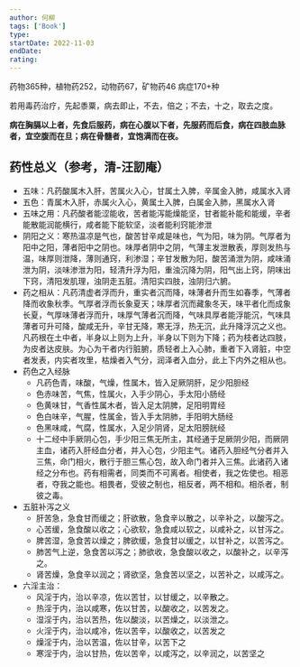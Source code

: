 ```yaml
---
author: 何柳
tags: ['Book']
type: 
startDate: 2022-11-03
endDate:
rating: 
---
```









药物365种，植物药252，动物药67，矿物药46
病症170+种

若用毒药治疗，先起黍粟，病去即止，不去，倍之；不去，十之，取去之度。

**病在胸膈以上者，先食后服药，病在心腹以下者，先服药而后食，病在四肢血脉者，宜空腹而在旦；病在骨髓者，宜饱满而在夜。**

## 药性总义（参考，清-汪訒庵）
* 五味：凡药酸属木入肝，苦属火入心，甘属土入脾，辛属金入肺，咸属水入肾
* 五色：青属木入肝，赤属火入心，黄属土入脾，白属金入肺，黑属水入肾
* 五味之用：凡药酸者能涩能收，苦者能泻能燥能坚，甘者能补能和能缓，辛者能散能润能横行，咸者能下能软坚，淡者能利窍能渗泄
* 阴阳之义：寒热温凉是气也，酸苦甘辛咸是味也，气为阳，味为阴。气厚者为阳中之阳，薄者阳中之阴也。味厚者阴中之阴，气薄主发泄散表，厚则发热与温，味厚则泄降，薄则通窍，利渗湿；辛甘发散为阳，酸苦涌泄为阴，咸味涌泄为阴，淡味渗泄为阳，轻清升浮为阳，重浊沉降为阴，阳气出上窍，阴味出下窍，清阳发肌理，浊阴走五脏。清阳实四肢，浊阴归六腑。
* 药之相从：凡药清虚者浮而升，重实者沉而降，味薄者升而生如春季，气薄者降而收象秋季。气厚者浮而长象夏天；味厚者沉而藏象冬天，味平者化而成象长夏，气厚味薄者浮而升，味厚气薄者沉而降，气味具厚者能浮能沉，气味具薄者可升可降，酸咸无升，辛甘无降，寒无浮，热无沉，此升降浮沉之义也。凡药根在土中者，半身以上则为上升，半身以下则为下降；药为枝者达四肢，为皮者达皮肤。为心为干者内行脏腑，质轻者上入心肺，重者下入肾脏，中空者发表，内实者攻里，枯燥者入气分，润泽者入血分，此上下内外之相从也。
* 药色之入经脉
	* 凡药色青，味酸，气燥，性属木，皆入足厥阴肝，足少阳胆经
	* 色赤味苦，气焦，性属火，入手少阴心，手太阳小肠经
	* 色黄味甘，气香性属木者，皆入足太阴脾，足阳明胃经
	* 色白味辛，气腥，性属金，皆入手太阴肺，手阳明大肠经
	* 色黑味咸，气腐，性属水，入足少阴肾，足太阳膀胱经
	* 十二经中手厥阴心包，手少阳三焦无所主，其经通于足厥阴少阳，而厥阴主血，诸药入肝经血分者，并入心包，少阳主气。诸药入胆经气分者并入三焦，命门相火，散行于胆三焦心包，故入命门者并入三焦。此诸药入诸经之分布也。药有相需者，同类而不可离者。相使者，我之佐使也。相恶者，夺我之能也。相畏者，受彼之制也，相反者，两不相和。相杀者，制彼之毒。
* 五脏补泻之义
	* 肝苦急，急食甘而缓之；肝欲散，急食辛以散之，以辛补之，以酸泻之。
	* 心苦缓，急食酸以收之；心欲软，急食咸以软之，以咸补之，以甘泻之。
	* 脾苦湿，急食苦以燥之；脾欲缓，急食甘以缓之，以甘补之，以苦泻之。
	* 肺苦气上逆，急食苦以泻之；肺欲收，急食酸以收之，以酸补之，以辛泻之。
	* 肾苦燥，急食辛以润之；肾欲坚，急食苦以坚之，以苦补之，以咸泻之。
* 六淫主治：
	* 风淫于内，治以辛凉，佐以苦甘，以甘缓之，以辛散之。
	* 热淫于内，治以咸寒，佐以甘苦，以酸收之，以苦发之。
	* 湿淫于内，治以苦热，佐以酸淡，以苦燥之，以淡泄之。
	* 火淫于内，治以咸冷，佐以苦辛，以酸收之，以苦发之
	* 燥淫于内，治以苦温，佐以甘辛，以苦下之
	* 寒淫于内，治以甘热，佐以苦辛，以咸泻之，以辛润之，以苦坚之














